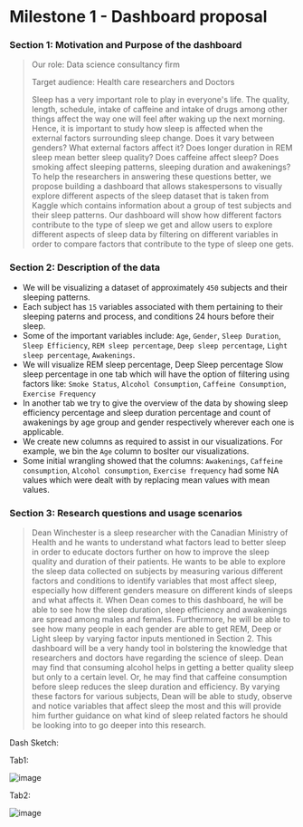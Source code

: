 # Milestone 1 - Dashboard proposal
### Section 1: Motivation and Purpose of the dashboard

> Our role: Data science consultancy firm
>
> Target audience: Health care researchers and Doctors
>
> Sleep has a very important role to play in everyone's life. The quality, length, schedule, intake of caffeine and intake of drugs among other things affect the way one will feel after waking up the next morning. Hence, it is important to study how sleep is affected when the external factors surrounding sleep change. Does it vary between genders? What external factors affect it? Does longer duration in REM sleep mean better sleep quality? Does caffeine affect sleep? Does smoking affect sleeping patterns, sleeping duration and awakenings? To help the researchers in answering these questions better, we propose building a dashboard that allows stakespersons to visually explore different aspects of the sleep dataset that is taken from Kaggle which contains information about a group of test subjects and their sleep patterns. Our dashboard will show how different factors contribute to the type of sleep we get and allow users to explore different aspects of sleep data by filtering on different variables in order to compare factors that contribute to the type of sleep one gets.

### Section 2: Description of the data

- We will be visualizing a dataset of approximately `450` subjects and their sleeping patterns.
- Each subject has `15` variables associated with them pertaining to their sleeping paterns and process, and conditions 24 hours before their sleep. 
- Some of the important variables include: `Age`, `Gender`, `Sleep Duration`, `Sleep Efficiency`, `REM sleep percentage`, `Deep sleep percentage`, `Light sleep percentage`, `Awakenings`.
- We will visualize REM sleep percentage, Deep Sleep percentage Slow sleep percentage in one tab which will have the option of filtering using factors like: `Smoke Status`, `Alcohol Consumption`, `Caffeine Consumption`, `Exercise Frequency` 
- In another tab we try to give the overview of the data by showing sleep efficiency percentage and sleep duration percentage and count of awakenings by age group and gender respectively wherever each one is applicable.
- We create new columns as required to assist in our visualizations. For example, we bin the `Age` column to boslter our visualizations.
- Some initial wrangling showed that the columns: `Awakenings`, `Caffeine consumption`, `Alcohol consumption`, `Exercise frequency` had some NA values which were dealt with by replacing mean values with mean values.

### Section 3: Research questions and usage scenarios

> Dean Winchester is a sleep researcher with the Canadian Ministry of Health and he wants to understand what factors lead to better sleep in order to educate doctors further on how to improve the sleep quality and duration of their patients. He wants to be able to explore the sleep data collected on subjects by measuring various different factors and conditions to identify variables that most affect sleep, especially how different genders measure on different kinds of sleeps and what affects it. When Dean comes to this dashboard, he will be able to see how the sleep duration, sleep efficiency and awakenings are spread among males and females. Furthermore, he will be able to see how many people in each gender are able to get REM, Deep or Light sleep by varying factor inputs mentioned in Section 2. This dashboard will be a very handy tool in bolstering the knowledge that researchers and doctors have regarding the science of sleep. Dean may find that consuming alcohol helps in getting a better quality sleep but only to a certain level. Or, he may find that caffeine consumption before sleep reduces the sleep duration and efficiency. By varying these factors for various subjects, Dean will be able to study, observe and notice variables that affect sleep the most and this will provide him further guidance on what kind of sleep related factors he should be looking into to go deeper into this research.


Dash Sketch:

Tab1:

![image](https://user-images.githubusercontent.com/61757423/220833021-9431a3d6-04e8-469a-b4c1-dfeeef92fd37.png)

Tab2:

![image](https://user-images.githubusercontent.com/61757423/220833031-102f7831-b810-41fb-81f4-7e775c6eca5a.png)
